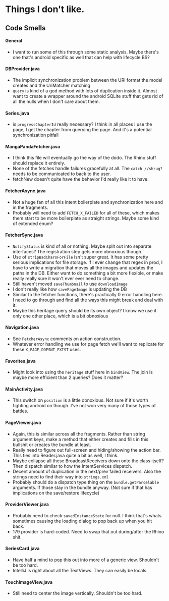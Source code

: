 
Things I don't like.
====================

Code Smells
-----------

#### General
* I want to run some of this through some static analysis. Maybe there's one that's android specific as well that can help with lifecycle BS?

#### DBProvider.java
* The implicit synchronization problem between the URI format the model creates and the UriMatcher matching
* `query` is kind of a god method with lots of duplication inside it. Almost want to create a wrapper around the android SQLite stuff that gets rid of all the nulls when I don't care about them.

#### Series.java
* is `progressChapterId` really necessary? I think in all places I use the page, I get the chapter from querying the page. And it's a potential synchronization pitfall

#### MangaPandaFetcher.java
* I think this file will eventually go the way of the dodo. The Rhino stuff should replace it entirely.
* None of the fetches handle failures gracefully at all. The `catch //shrug? ` needs to be communicated to back to the user.
* fetchNew doesn't quite have the behavior I'd really like it to have.

#### FetcherAsync.java
* Not a huge fan of all this intent boilerplate and synchronization here and in the fragments.
* Probably will need to add `FETCH_X_FAILED` for all of these, which makes them start to be more boilerplate as straight strings. Maybe some kind of extended enum?

#### FetcherSync.java
* `NotifyStatus` is kind of all or nothing. Maybe split out into separate interfaces? The registration step gets more obnoxious though.
* Use of `stripBadCharsForFile` isn't super great. It has some pretty serious implications for file storage. If I ever change that regex in prod, I have to write a migration that moves all the images and updates the paths in the DB. Either want to do something a bit more flexible, or make really really sure it won't ever ever need to change.
* Still haven't moved `saveThumbnail` to use `downloadImage`
* I don't really like how `savePageImage` is updating the DB
* Similar to the fetcher functions, there's practically 0 error handling here. I need to go through and find all the ways this might break and deal with it.
* Maybe this heritage query should be its own object? I know we use it only one other place, which is a bit obnoxious

#### Navigation.java
* See `FetcherAsync` comments on action construction.
* Whatever error handling we use for page fetch we'll want to replicate for these `X_PAGE_DOESNT_EXIST` uses.

#### Favorites.java
* Might look into using the `heritage` stuff here in `bindView`. The join is maybe more efficient than 2 queries? Does it matter?

#### MainActivity.java
* This switch on `position` is a little obnoxious. Not sure if it's worth fighting android on though. I've not won very many of those types of battles.

#### PageViewer.java
* Again, this is similar across all the fragments. Rather than string argument keys, make a method that either creates and fills in this bullshit or creates the bundle at least.
* Really need to figure out full-screen and hiding/showing the action bar. This ties into Reader.java quite a bit as well, I think.
* Maybe collapse all these BroadcastReceivers down onto the class itself? Then dispatch similar to how the IntentServices dispatch.
* Decent amount of duplication in the next/prev failed receivers. Also the strings need to find their way into `strings.xml`
* Probably should do a dispatch type thing on the `bundle.getParcelable` arguments. If those stay in the bundle anyway. (Not sure if that has implications on the save/restore lifecycle)

#### ProviderViewer.java
* Probably need to check `savedInstanceState` for null. I think that's whats sometimes causing the loading dialog to pop back up when you hit back.
* 179 provider is hard-coded. Need to swap that out during/after the Rhino shit.

#### SeriesCard.java
* Have half a mind to pop this out into more of a generic view. Shouldn't be too hard.
* IntelliJ is right about all the TextViews. They can easily be locals.

#### TouchImageView.java
* Still need to center the image vertically. Shouldn't be too hard.
